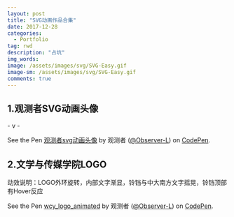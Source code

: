 ```yaml
---
layout: post
title: "SVG动画作品合集"
date: 2017-12-28
categories:
  - Portfolio
tag: rwd
description: "占坑"
img_words: 
image: /assets/images/svg/SVG-Easy.gif
image-sm: /assets/images/svg/SVG-Easy.gif
comments: true
---
```


## 1.观测者SVG动画头像
<p class="desc">- v -</p>
<p data-height="384" data-theme-id="0" data-slug-hash="MrELrq" data-default-tab="html,result" data-user="Observer-L" data-embed-version="2" data-pen-title="观测者svg动画头像" class="codepen">See the Pen <a href="https://codepen.io/Observer-L/pen/MrELrq/">观测者svg动画头像</a> by 观测者 (<a href="https://codepen.io/Observer-L">@Observer-L</a>) on <a href="https://codepen.io">CodePen</a>.</p>

## 2.文学与传媒学院LOGO
<p class="desc">动效说明：LOGO外环旋转，内部文字渐显，铃铛与中大南方文字摇晃，铃铛顶部有Hover反应</p>
<p data-height="400" data-theme-id="0" data-slug-hash="ZvLLwV" data-default-tab="html,result" data-user="Observer-L" data-embed-version="2" data-pen-title="wcy_logo_animated" class="codepen">See the Pen <a href="https://codepen.io/Observer-L/pen/ZvLLwV/">wcy_logo_animated</a> by 观测者 (<a href="https://codepen.io/Observer-L">@Observer-L</a>) on <a href="https://codepen.io">CodePen</a>.</p>
<script async src="https://production-assets.codepen.io/assets/embed/ei.js"></script>